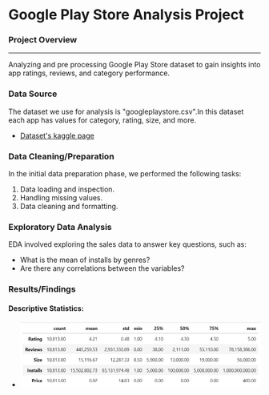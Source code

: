 # Google Play Store Analysis Project

### Project Overview
---
Analyzing and pre processing Google Play Store dataset to gain insights into app ratings, reviews, and category performance.


### Data Source

The dataset we use for analysis is "googleplaystore.csv".In this dataset each app has values for category, rating, size, and more.

- [Dataset's kaggle page](https://www.kaggle.com/datasets/lava18/google-play-store-apps)


### Data Cleaning/Preparation

In the initial data preparation phase, we performed the following tasks:
1. Data loading and inspection.
2. Handling missing values.
3. Data cleaning and formatting.


### Exploratory Data Analysis

EDA involved exploring the sales data to answer key questions, such as:

- What is the mean of installs by genres?
- Are there any correlations between the variables?


### Results/Findings

#### Descriptive Statistics:

- ![Descriptive Statistics Summary](images/Descriptive_Statistics_Summary.png)


